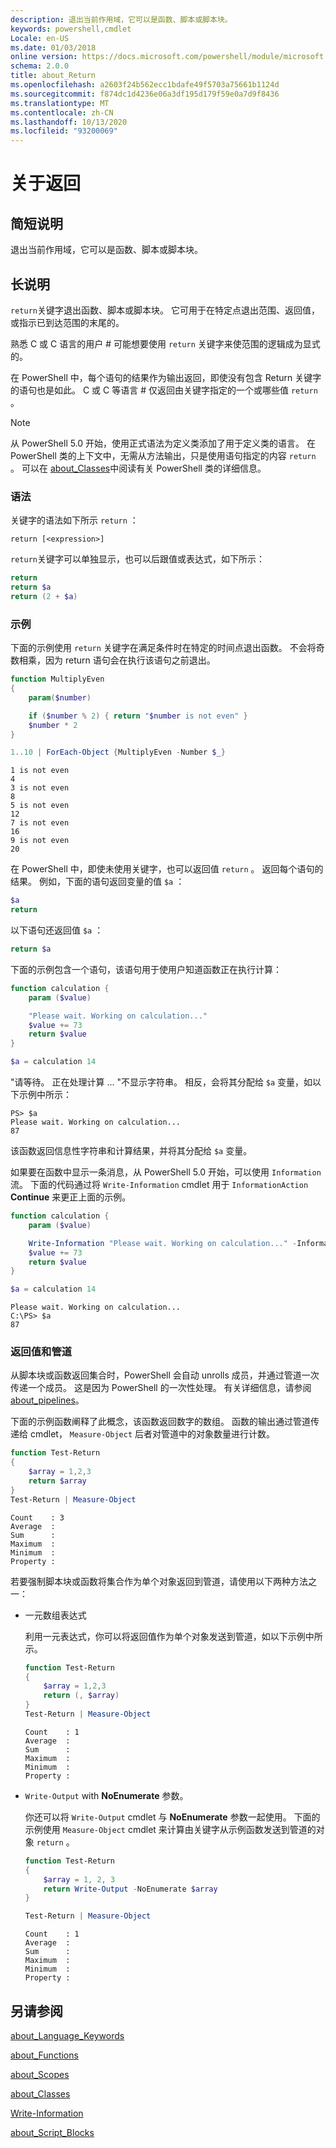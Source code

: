 ```yaml
---
description: 退出当前作用域，它可以是函数、脚本或脚本块。
keywords: powershell,cmdlet
Locale: en-US
ms.date: 01/03/2018
online version: https://docs.microsoft.com/powershell/module/microsoft.powershell.core/about/about_return?view=powershell-5.1&WT.mc_id=ps-gethelp
schema: 2.0.0
title: about_Return
ms.openlocfilehash: a2603f24b562ecc1bdafe49f5703a75661b1124d
ms.sourcegitcommit: f874dc1d4236e06a3df195d179f59e0a7d9f8436
ms.translationtype: MT
ms.contentlocale: zh-CN
ms.lasthandoff: 10/13/2020
ms.locfileid: "93200069"
---
```

# <a name="about-return"></a>关于返回

## <a name="short-description"></a>简短说明

退出当前作用域，它可以是函数、脚本或脚本块。

## <a name="long-description"></a>长说明

`return`关键字退出函数、脚本或脚本块。 它可用于在特定点退出范围、返回值，或指示已到达范围的末尾的。

熟悉 C 或 C 语言的用户 \# 可能想要使用 `return` 关键字来使范围的逻辑成为显式的。

在 PowerShell 中，每个语句的结果作为输出返回，即使没有包含 Return 关键字的语句也是如此。 C 或 C 等语言 \# 仅返回由关键字指定的一个或哪些值 `return` 。

> [!NOTE]
> 从 PowerShell 5.0 开始，使用正式语法为定义类添加了用于定义类的语言。  在 PowerShell 类的上下文中，无需从方法输出，只是使用语句指定的内容 `return` 。 可以在 [about_Classes](about_Classes.md)中阅读有关 PowerShell 类的详细信息。

### <a name="syntax"></a>语法

关键字的语法如下所示 `return` ：

```
return [<expression>]
```

`return`关键字可以单独显示，也可以后跟值或表达式，如下所示：

```powershell
return
return $a
return (2 + $a)
```

### <a name="examples"></a>示例

下面的示例使用 `return` 关键字在满足条件时在特定的时间点退出函数。 不会将奇数相乘，因为 return 语句会在执行该语句之前退出。

```powershell
function MultiplyEven
{
    param($number)

    if ($number % 2) { return "$number is not even" }
    $number * 2
}

1..10 | ForEach-Object {MultiplyEven -Number $_}
```

```output
1 is not even
4
3 is not even
8
5 is not even
12
7 is not even
16
9 is not even
20
```

在 PowerShell 中，即使未使用关键字，也可以返回值 `return` 。
返回每个语句的结果。 例如，下面的语句返回变量的值 `$a` ：

```powershell
$a
return
```

以下语句还返回值 `$a` ：

```powershell
return $a
```

下面的示例包含一个语句，该语句用于使用户知道函数正在执行计算：

```powershell
function calculation {
    param ($value)

    "Please wait. Working on calculation..."
    $value += 73
    return $value
}

$a = calculation 14
```

"请等待。 正在处理计算 ... "不显示字符串。 相反，会将其分配给 `$a` 变量，如以下示例中所示：

```
PS> $a
Please wait. Working on calculation...
87
```

该函数返回信息性字符串和计算结果，并将其分配给 `$a` 变量。

如果要在函数中显示一条消息，从 PowerShell 5.0 开始，可以使用 `Information` 流。 下面的代码通过将 `Write-Information` cmdlet 用于 `InformationAction` **Continue** 来更正上面的示例。

```powershell
function calculation {
    param ($value)

    Write-Information "Please wait. Working on calculation..." -InformationAction Continue
    $value += 73
    return $value
}

$a = calculation 14
```

```output
Please wait. Working on calculation...
C:\PS> $a
87
```

### <a name="return-values-and-the-pipeline"></a>返回值和管道

从脚本块或函数返回集合时，PowerShell 会自动 unrolls 成员，并通过管道一次传递一个成员。 这是因为 PowerShell 的一次性处理。 有关详细信息，请参阅 [about_pipelines](about_pipelines.md)。

下面的示例函数阐释了此概念，该函数返回数字的数组。 函数的输出通过管道传递给 cmdlet， `Measure-Object` 后者对管道中的对象数量进行计数。

```powershell
function Test-Return
{
    $array = 1,2,3
    return $array
}
Test-Return | Measure-Object
```

```Output
Count    : 3
Average  :
Sum      :
Maximum  :
Minimum  :
Property :
```

若要强制脚本块或函数将集合作为单个对象返回到管道，请使用以下两种方法之一：

- 一元数组表达式

  利用一元表达式，你可以将返回值作为单个对象发送到管道，如以下示例中所示。

  ```powershell
  function Test-Return
  {
      $array = 1,2,3
      return (, $array)
  }
  Test-Return | Measure-Object
  ```

  ```Output
  Count    : 1
  Average  :
  Sum      :
  Maximum  :
  Minimum  :
  Property :
  ```

- `Write-Output` with **NoEnumerate** 参数。

  你还可以将 `Write-Output` cmdlet 与 **NoEnumerate** 参数一起使用。 下面的示例使用 `Measure-Object` cmdlet 来计算由关键字从示例函数发送到管道的对象 `return` 。

  ```powershell
  function Test-Return
  {
      $array = 1, 2, 3
      return Write-Output -NoEnumerate $array
  }

  Test-Return | Measure-Object
  ```

  ```Output
  Count    : 1
  Average  :
  Sum      :
  Maximum  :
  Minimum  :
  Property :
  ```

## <a name="see-also"></a>另请参阅

[about_Language_Keywords](about_Language_Keywords.md)

[about_Functions](about_Functions.md)

[about_Scopes](about_Scopes.md)

[about_Classes](about_Classes.md)

[Write-Information](xref:Microsoft.PowerShell.Utility.Write-Information)

[about_Script_Blocks](about_Script_Blocks.md)
